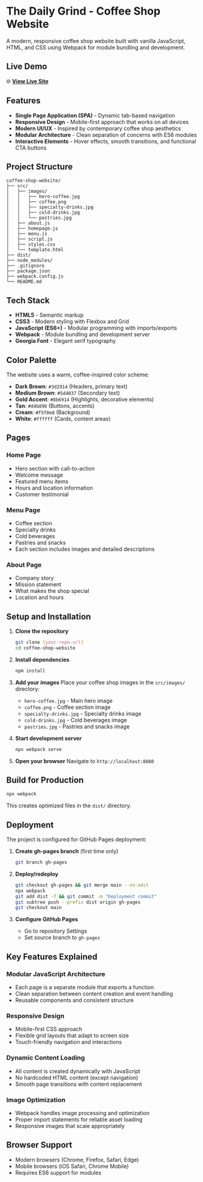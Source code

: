 # The Daily Grind - Coffee Shop Website

A modern, responsive coffee shop website built with vanilla JavaScript, HTML, and CSS using Webpack for module bundling and development.

## Live Demo

🌐 **[View Live Site]([https://yourusername.github.io/repository-name](https://rumman05.github.io/Restaurant-Page/))**

## Features

- **Single Page Application (SPA)** - Dynamic tab-based navigation
- **Responsive Design** - Mobile-first approach that works on all devices
- **Modern UI/UX** - Inspired by contemporary coffee shop aesthetics
- **Modular Architecture** - Clean separation of concerns with ES6 modules
- **Interactive Elements** - Hover effects, smooth transitions, and functional CTA buttons

## Project Structure

```
coffee-shop-website/
├── src/
│   ├── images/
│   │   ├── hero-coffee.jpg
│   │   ├── coffee.png
│   │   ├── specialty-drinks.jpg
│   │   ├── cold-drinks.jpg
│   │   └── pastries.jpg
│   ├── about.js
│   ├── homepage.js
│   ├── menu.js
│   ├── script.js
│   ├── styles.css
│   └── template.html
├── dist/
├── node_modules/
├── .gitignore
├── package.json
├── webpack.config.js
└── README.md
```

## Tech Stack

- **HTML5** - Semantic markup
- **CSS3** - Modern styling with Flexbox and Grid
- **JavaScript (ES6+)** - Modular programming with imports/exports
- **Webpack** - Module bundling and development server
- **Georgia Font** - Elegant serif typography

## Color Palette

The website uses a warm, coffee-inspired color scheme:
- **Dark Brown**: `#3d2914` (Headers, primary text)
- **Medium Brown**: `#5d4037` (Secondary text)
- **Gold Accent**: `#8b6914` (Highlights, decorative elements)
- **Tan**: `#d4b896` (Buttons, accents)
- **Cream**: `#f5f0e8` (Background)
- **White**: `#ffffff` (Cards, content areas)

## Pages

### Home Page
- Hero section with call-to-action
- Welcome message
- Featured menu items
- Hours and location information
- Customer testimonial

### Menu Page
- Coffee section
- Specialty drinks
- Cold beverages
- Pastries and snacks
- Each section includes images and detailed descriptions

### About Page
- Company story
- Mission statement
- What makes the shop special
- Location and hours

## Setup and Installation

1. **Clone the repository**
   ```bash
   git clone [your-repo-url]
   cd coffee-shop-website
   ```

2. **Install dependencies**
   ```bash
   npm install
   ```

3. **Add your images**
   Place your coffee shop images in the `src/images/` directory:
   - `hero-coffee.jpg` - Main hero image
   - `coffee.png` - Coffee section image
   - `specialty-drinks.jpg` - Specialty drinks image
   - `cold-drinks.jpg` - Cold beverages image
   - `pastries.jpg` - Pastries and snacks image

4. **Start development server**
   ```bash
   npx webpack serve
   ```

5. **Open your browser**
   Navigate to `http://localhost:8080`

## Build for Production

```bash
npx webpack
```

This creates optimized files in the `dist/` directory.

## Deployment

The project is configured for GitHub Pages deployment:

1. **Create gh-pages branch** (first time only)
   ```bash
   git branch gh-pages
   ```

2. **Deploy/redeploy**
   ```bash
   git checkout gh-pages && git merge main --no-edit
   npx webpack
   git add dist -f && git commit -m "Deployment commit"
   git subtree push --prefix dist origin gh-pages
   git checkout main
   ```

3. **Configure GitHub Pages**
   - Go to repository Settings
   - Set source branch to `gh-pages`

## Key Features Explained

### Modular JavaScript Architecture
- Each page is a separate module that exports a function
- Clean separation between content creation and event handling
- Reusable components and consistent structure

### Responsive Design
- Mobile-first CSS approach
- Flexible grid layouts that adapt to screen size
- Touch-friendly navigation and interactions

### Dynamic Content Loading
- All content is created dynamically with JavaScript
- No hardcoded HTML content (except navigation)
- Smooth page transitions with content replacement

### Image Optimization
- Webpack handles image processing and optimization
- Proper import statements for reliable asset loading
- Responsive images that scale appropriately

## Browser Support

- Modern browsers (Chrome, Firefox, Safari, Edge)
- Mobile browsers (iOS Safari, Chrome Mobile)
- Requires ES6 support for modules
